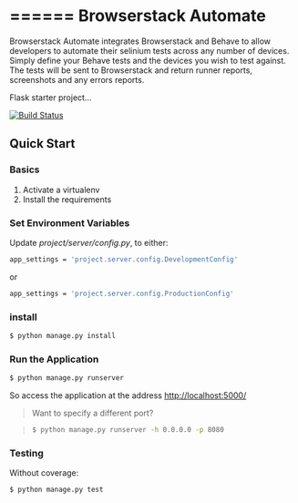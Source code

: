 ======
Browserstack Automate
======

Browserstack Automate integrates Browserstack and Behave to allow developers to automate their selinium tests across any number of devices. Simply define your Behave tests and the devices you wish to test against. The tests will be sent to Browserstack and return runner reports, screenshots and any errors reports.    


Flask starter project...

[![Build Status](https://travis-ci.org/realpython/flask-skeleton.svg?branch=master)](https://travis-ci.org/realpython/flask-skeleton)

## Quick Start

### Basics

1. Activate a virtualenv
1. Install the requirements

### Set Environment Variables

Update *project/server/config.py*, to either:

```sh
app_settings = 'project.server.config.DevelopmentConfig'
```

or

```sh
app_settings = 'project.server.config.ProductionConfig'
```

### install 

```sh
$ python manage.py install

```

### Run the Application

```sh
$ python manage.py runserver
```

So access the application at the address [http://localhost:5000/](http://localhost:5000/)

> Want to specify a different port?

> ```sh
> $ python manage.py runserver -h 0.0.0.0 -p 8080
> ```

### Testing

Without coverage:

```sh
$ python manage.py test
```

